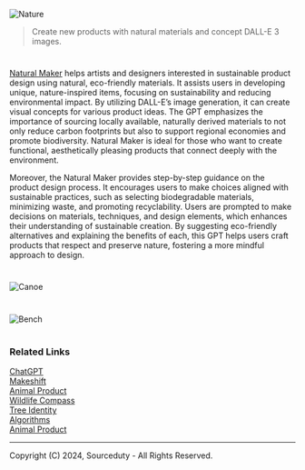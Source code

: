 ![Nature](https://github.com/user-attachments/assets/487ed637-04a3-40cf-94d4-27d57c3a2815)

> Create new products with natural materials and concept DALL-E 3 images.

#

[Natural Maker](https://chatgpt.com/g/g-tXZGUzwPZ-natural-maker) helps artists and designers interested in sustainable product design using natural, eco-friendly materials. It assists users in developing unique, nature-inspired items, focusing on sustainability and reducing environmental impact. By utilizing DALL-E’s image generation, it can create visual concepts for various product ideas. The GPT emphasizes the importance of sourcing locally available, naturally derived materials to not only reduce carbon footprints but also to support regional economies and promote biodiversity. Natural Maker is ideal for those who want to create functional, aesthetically pleasing products that connect deeply with the environment.

Moreover, the Natural Maker provides step-by-step guidance on the product design process. It encourages users to make choices aligned with sustainable practices, such as selecting biodegradable materials, minimizing waste, and promoting recyclability. Users are prompted to make decisions on materials, techniques, and design elements, which enhances their understanding of sustainable creation. By suggesting eco-friendly alternatives and explaining the benefits of each, this GPT helps users craft products that respect and preserve nature, fostering a more mindful approach to design.

#

![Canoe](https://github.com/user-attachments/assets/6cd7c1ab-1ec0-4665-98f8-74b4b5113c35)

#

![Bench](https://github.com/user-attachments/assets/3d6bced7-d284-4803-a4da-02f5e355c29a)

#
### Related Links

[ChatGPT](https://github.com/sourceduty/ChatGPT)
<br>
[Makeshift](https://github.com/sourceduty/Makeshift_DALL-E_3)
<br>
[Animal Product](https://github.com/sourceduty/Animal_Product)
<br>
[Wildlife Compass](https://github.com/sourceduty/Wildlife_Compass)
<br>
[Tree Identity](https://github.com/sourceduty/Tree_Identity)
<br>
[Algorithms](https://github.com/sourceduty/Algorithms)
<br>
[Animal Product](https://github.com/sourceduty/Animal_Product)

***
Copyright (C) 2024, Sourceduty - All Rights Reserved.
